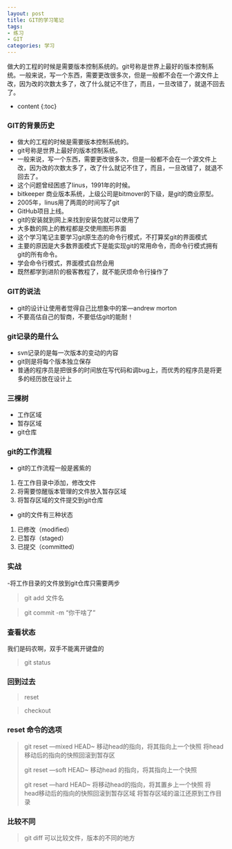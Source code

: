 ```yaml
---
layout: post
title: GIT的学习笔记
tags:
- 练习
- GIT
categories: 学习
---
```

做大的工程的时候是需要版本控制系统的。git号称是世界上最好的版本控制系统。一般来说，写一个东西，需要更改很多次，但是一般都不会在一个源文件上改，因为改的次数太多了，改了什么就记不住了，而且，一旦改错了，就退不回去了。




* content
{:toc}

### GIT的背景历史
- 做大的工程的时候是需要版本控制系统的。
- git号称是世界上最好的版本控制系统。
- 一般来说，写一个东西，需要更改很多次，但是一般都不会在一个源文件上改，因为改的次数太多了，改了什么就记不住了，而且，一旦改错了，就退不回去了。
- 这个问题曾经困惑了linus，1991年的时候。
- bitkeeper 商业版本系统，上级公司是bitmover的下级，是git的商业原型。
- 2005年，linus用了两周的时间写了git
- GitHub项目上线。
- git的安装就到网上来找到安装包就可以使用了
- 大多数的网上的教程都是交使用图形界面
- 这个学习笔记主要学习git原生态的命令行模式，不打算奖git的界面模式
- 主要的原因是大多数界面模式下是能实现git的常用命令，而命令行模式拥有git的所有命令。
- 学会命令行模式，界面模式自然会用
- 既然都学到进阶的极客教程了，就不能厌烦命令行操作了

### GIT的说法
- git的设计让使用者觉得自己比想象中的笨—andrew morton
- 不要高估自己的智商，不要低估git的能耐！

### git记录的是什么
- svn记录的是每一次版本的变动的内容
- git则是将每个版本独立保存
- 普通的程序员是把很多的时间放在写代码和调bug上，而优秀的程序员是将更多的经历放在设计上

### 三棵树
- 工作区域
- 暂存区域
- git仓库

### git的工作流程
- git的工作流程一般是酱紫的
1. 在工作目录中添加，修改文件
2. 将需要惊醒版本管理的文件放入暂存区域
3. 将暂存区域的文件提交到git仓库
- git的文件有三种状态
1. 已修改（modified）
2. 已暂存（staged）
3. 已提交（committed）

### 实战

-将工作目录的文件放到git仓库只需要两步

> git add 文件名

> git commit -m “你干啥了”

### 查看状态
我们是码农啊，双手不能离开键盘的

> git status

### 回到过去
> reset

> checkout

### reset 命令的选项
> git reset —mixed HEAD~
> 移动head的指向，将其指向上一个快照
> 将head移动后的指向的快照回滚到暂存区
> 
> git reset —soft HEAD~
> 移动head 的指向，将其指向上一个快照
> 
> git reset —hard HEAD~
> 将移动head的指向，将其置乡上一个快照
> 将head移动后的指向的快照回滚到暂存区域
> 将暂存区域的温江还原到工作目录

### 比较不同
> git diff
> 可以比较文件，版本的不同的地方
